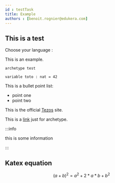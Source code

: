 ```yaml
---
id : testTask
title: Example
authors : [benoit.rognier@edukera.com]
---
```


## This is a test

Choose your language : <div select-lang-selector="true" />

This is an example.

```archetype
archetype test

variable toto : nat = 42
```

This is a bullet point list:
* point one
* point two

This is the official [Tezos](https://tezos.com/) site.

This is a [link](https://archetype-lang.org/ "archetype") just for archetype.

:::info

this is some information

:::

## Katex equation

$$ (a+b)^2 = a^2 + 2*a*b + b^2 $$
